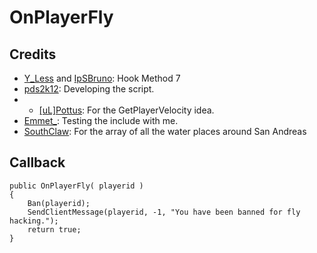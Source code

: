 OnPlayerFly
===========

## Credits ##
* [Y_Less](http://forum.sa-mp.com/member.php?u=29176) and [IpSBruno](http://forum.sa-mp.com/member.php?u=87608): Hook Method 7
* [pds2k12](http://forum.sa-mp.com/member.php?u=178953): Developing the script.
* * [[uL]Pottus](http://forum.sa-mp.com/member.php?u=169807): For the GetPlayerVelocity idea.
* [Emmet_](http://forum.sa-mp.com/member.php?u=73154): Testing the include with me.
* [SouthClaw](http://forum.sa-mp.com/member.php?u=50199):  For the array of all the water places around San Andreas

## Callback ##

	public OnPlayerFly( playerid )
	{
		Ban(playerid);
		SendClientMessage(playerid, -1, "You have been banned for fly hacking.");
		return true;
	}

